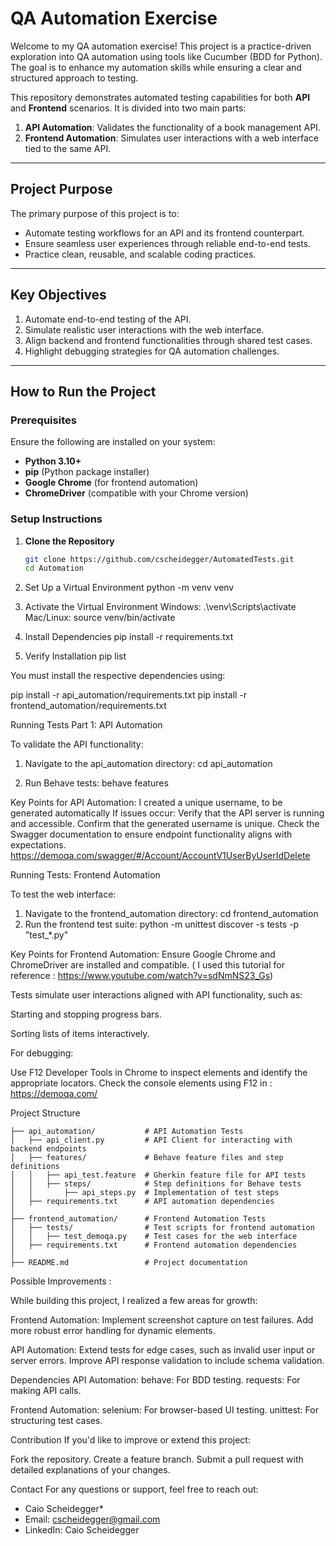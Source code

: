 # QA Automation Exercise

Welcome to my QA automation exercise! This project is a practice-driven exploration into QA automation using tools like Cucumber (BDD for Python). The goal is to enhance my automation skills while ensuring a clear and structured approach to testing.

This repository demonstrates automated testing capabilities for both **API** and **Frontend** scenarios. It is divided into two main parts:

1. **API Automation**: Validates the functionality of a book management API.
2. **Frontend Automation**: Simulates user interactions with a web interface tied to the same API.

---

## **Project Purpose**

The primary purpose of this project is to:
- Automate testing workflows for an API and its frontend counterpart.
- Ensure seamless user experiences through reliable end-to-end tests.
- Practice clean, reusable, and scalable coding practices.

---

## **Key Objectives**

1. Automate end-to-end testing of the API.
2. Simulate realistic user interactions with the web interface.
3. Align backend and frontend functionalities through shared test cases.
4. Highlight debugging strategies for QA automation challenges.

---

## **How to Run the Project**

### **Prerequisites**
Ensure the following are installed on your system:
- **Python 3.10+**
- **pip** (Python package installer)
- **Google Chrome** (for frontend automation)
- **ChromeDriver** (compatible with your Chrome version)

### **Setup Instructions**

1. **Clone the Repository**
   ```bash
   git clone https://github.com/cscheidegger/AutomatedTests.git
   cd Automation

2. Set Up a Virtual Environment
python -m venv venv

3. Activate the Virtual Environment
Windows: .\venv\Scripts\activate
Mac/Linux: source venv/bin/activate

4. Install Dependencies
   pip install -r requirements.txt

5. Verify Installation
   pip list


You must install the respective dependencies using:

pip install -r api_automation/requirements.txt
pip install -r frontend_automation/requirements.txt



Running Tests
Part 1: API Automation

To validate the API functionality:

1. Navigate to the api_automation directory:
cd api_automation

2. Run Behave tests:
behave features

Key Points for API Automation:
I created a unique username, to be generated automatically
If issues occur:
Verify that the API server is running and accessible.
Confirm that the generated username is unique.
Check the Swagger documentation to ensure endpoint functionality aligns with expectations.
https://demoqa.com/swagger/#/Account/AccountV1UserByUserIdDelete

Running Tests: Frontend Automation

To test the web interface:
1. Navigate to the frontend_automation directory:
cd frontend_automation
2. Run the frontend test suite:
python -m unittest discover -s tests -p "test_*.py"

Key Points for Frontend Automation:
Ensure Google Chrome and ChromeDriver are installed and compatible.  ( I used this tutorial for reference : https://www.youtube.com/watch?v=sdNmNS23_Gs) 

Tests simulate user interactions aligned with API functionality, such as:

Starting and stopping progress bars.

Sorting lists of items interactively.

For debugging:

Use F12 Developer Tools in Chrome to inspect elements and identify the appropriate locators.
Check the console elements using F12 in : https://demoqa.com/

Project Structure
```qa_automation/
├── api_automation/           # API Automation Tests
│   ├── api_client.py         # API Client for interacting with backend endpoints
│   ├── features/             # Behave feature files and step definitions
│   │   ├── api_test.feature  # Gherkin feature file for API tests
│   │   ├── steps/            # Step definitions for Behave tests
│   │       ├── api_steps.py  # Implementation of test steps
│   ├── requirements.txt      # API automation dependencies
│
├── frontend_automation/      # Frontend Automation Tests
│   ├── tests/                # Test scripts for frontend automation
│   │   ├── test_demoqa.py    # Test cases for the web interface
│   ├── requirements.txt      # Frontend automation dependencies
│
├── README.md                 # Project documentation
```
Possible Improvements : 

While building this project, I realized a few areas for growth:

Frontend Automation:
Implement screenshot capture on test failures.
Add more robust error handling for dynamic elements.

API Automation:
Extend tests for edge cases, such as invalid user input or server errors.
Improve API response validation to include schema validation.


Dependencies
API Automation:
behave: For BDD testing.
requests: For making API calls.

Frontend Automation:
selenium: For browser-based UI testing.
unittest: For structuring test cases.

Contribution
If you'd like to improve or extend this project:

Fork the repository.
Create a feature branch.
Submit a pull request with detailed explanations of your changes.

Contact
For any questions or support, feel free to reach out:

* Caio Scheidegger*
* Email: cscheidegger@gmail.com
* LinkedIn: Caio Scheidegger


